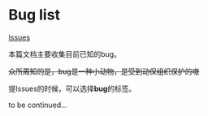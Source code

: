 # Bug list

[Issues](https://github.com/Alfxjx/form-check-input/issues)

本篇文档主要收集目前已知的bug。

~~众所周知的是，bug是一种小动物，是受到动保组织保护的嗷~~

提Issues的时候，可以选择**bug**的标签。

to be continued...